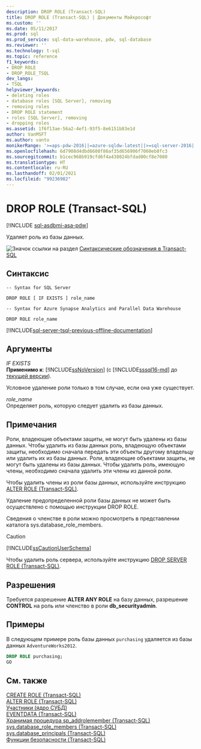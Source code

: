 ```yaml
---
description: DROP ROLE (Transact-SQL)
title: DROP ROLE (Transact-SQL) | Документы Майкрософт
ms.custom: ''
ms.date: 05/11/2017
ms.prod: sql
ms.prod_service: sql-data-warehouse, pdw, sql-database
ms.reviewer: ''
ms.technology: t-sql
ms.topic: reference
f1_keywords:
- DROP ROLE
- DROP_ROLE_TSQL
dev_langs:
- TSQL
helpviewer_keywords:
- deleting roles
- database roles [SQL Server], removing
- removing roles
- DROP ROLE statement
- roles [SQL Server], removing
- dropping roles
ms.assetid: 1f6f13ae-56a2-4ef1-93f5-8e6151b83e1d
author: VanMSFT
ms.author: vanto
monikerRange: '>=aps-pdw-2016||=azure-sqldw-latest||>=sql-server-2016||>=sql-server-linux-2017||=azuresqldb-mi-current'
ms.openlocfilehash: 6d7908d4dbd6608f86af35d656906f7060eb8fc3
ms.sourcegitcommit: b1cec968b919cfd6f4a438024bfdad00cf8e7080
ms.translationtype: HT
ms.contentlocale: ru-RU
ms.lasthandoff: 02/01/2021
ms.locfileid: "99236982"
---
```

# <a name="drop-role-transact-sql"></a>DROP ROLE (Transact-SQL)
[!INCLUDE [sql-asdbmi-asa-pdw](../../includes/applies-to-version/sql-asdbmi-asa-pdw.md)]

  Удаляет роль из базы данных.  
  
 ![Значок ссылки на раздел](../../database-engine/configure-windows/media/topic-link.gif "Значок ссылки на раздел") [Синтаксические обозначения в Transact-SQL](../../t-sql/language-elements/transact-sql-syntax-conventions-transact-sql.md)  
  
## <a name="syntax"></a>Синтаксис  
  
```syntaxsql  
-- Syntax for SQL Server  
  
DROP ROLE [ IF EXISTS ] role_name  
```  
  

```syntaxsql  
-- Syntax for Azure Synapse Analytics and Parallel Data Warehouse  

DROP ROLE role_name  
```  
  
[!INCLUDE[sql-server-tsql-previous-offline-documentation](../../includes/sql-server-tsql-previous-offline-documentation.md)]

## <a name="arguments"></a>Аргументы
 *IF EXISTS*  
 **Применимо к**: [!INCLUDE[ssNoVersion](../../includes/ssnoversion-md.md)] (с [!INCLUDE[sssql16-md](../../includes/sssql16-md.md)] до [текущей версии](/troubleshoot/sql/general/determine-version-edition-update-level)).  
  
 Условное удаление роли только в том случае, если она уже существует.  
  
 *role_name*  
 Определяет роль, которую следует удалить из базы данных.  
  
## <a name="remarks"></a>Примечания  
 Роли, владеющие объектами защиты, не могут быть удалены из базы данных. Чтобы удалить из базы данных роль, владеющую объектами защиты, необходимо сначала передать эти объекты другому владельцу или удалить их из базы данных. Роли, владеющие объектами защиты, не могут быть удалены из базы данных. Чтобы удалить роль, имеющую члены, необходимо сначала удалить эти члены из данной роли.  
  
 Чтобы удалить члены из роли базы данных, используйте инструкцию [ALTER ROLE (Transact-SQL)](../../t-sql/statements/alter-role-transact-sql.md).  
  
 Удаление предопределенной роли базы данных не может быть осуществлено с помощью инструкции DROP ROLE.  
  
 Сведения о членстве в роли можно просмотреть в представлении каталога sys.database_role_members.  
  
> [!CAUTION]  
>  [!INCLUDE[ssCautionUserSchema](../../includes/sscautionuserschema-md.md)]  
  
 Чтобы удалить роль сервера, используйте инструкцию [DROP SERVER ROLE (Transact-SQL)](../../t-sql/statements/drop-server-role-transact-sql.md).  
  
## <a name="permissions"></a>Разрешения  
 Требуется разрешение **ALTER ANY ROLE** на базу данных, разрешение **CONTROL** на роль или членство в роли **db_securityadmin**.  
  
## <a name="examples"></a>Примеры  
 В следующем примере роль базы данных `purchasing` удаляется из базы данных `AdventureWorks2012`.  
  
```sql  
DROP ROLE purchasing;  
GO  
```  
  
  
## <a name="see-also"></a>См. также  
 [CREATE ROLE (Transact-SQL)](../../t-sql/statements/create-role-transact-sql.md)   
 [ALTER ROLE (Transact-SQL)](../../t-sql/statements/alter-role-transact-sql.md)   
 [Участники (ядро СУБД)](../../relational-databases/security/authentication-access/principals-database-engine.md)   
 [EVENTDATA (Transact-SQL)](../../t-sql/functions/eventdata-transact-sql.md)   
 [Хранимая процедура sp_addrolemember (Transact-SQL)](../../relational-databases/system-stored-procedures/sp-addrolemember-transact-sql.md)   
 [sys.database_role_members (Transact-SQL)](../../relational-databases/system-catalog-views/sys-database-role-members-transact-sql.md)   
 [sys.database_principals (Transact-SQL)](../../relational-databases/system-catalog-views/sys-database-principals-transact-sql.md)   
 [Функции безопасности &#40;Transact-SQL&#41;](../../t-sql/functions/security-functions-transact-sql.md)  
